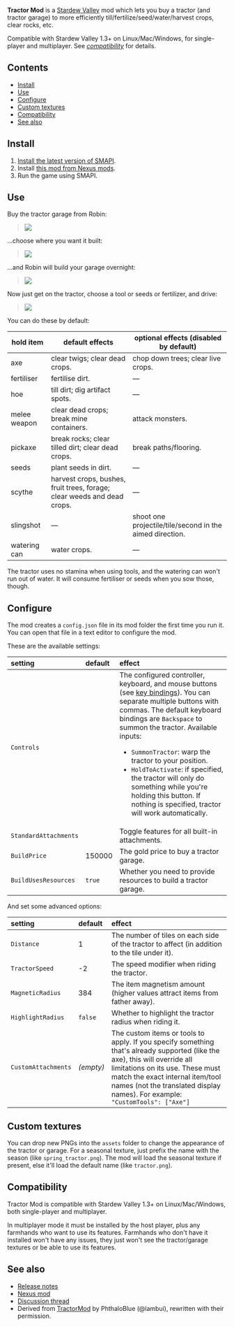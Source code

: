 **Tractor Mod** is a [Stardew Valley](http://stardewvalley.net/) mod which lets you buy a tractor
(and tractor garage) to more efficiently till/fertilize/seed/water/harvest crops, clear rocks, etc.

Compatible with Stardew Valley 1.3+ on Linux/Mac/Windows, for single-player and multiplayer. See
[_compatibility_](#compatibility) for details.

## Contents
* [Install](#install)
* [Use](#use)
* [Configure](#configure)
* [Custom textures](#custom-textures)
* [Compatibility](#compatibility)
* [See also](#see-also)

## Install
1. [Install the latest version of SMAPI](https://smapi.io/).
2. Install [this mod from Nexus mods](http://www.nexusmods.com/stardewvalley/mods/1401).
3. Run the game using SMAPI.

## Use
Buy the tractor garage from Robin:
> ![](screenshots/buy-garage.png)

...choose where you want it built:
> ![](screenshots/build-garage.png)

...and Robin will build your garage overnight:
> ![](screenshots/final-garage.png)

Now just get on the tractor, choose a tool or seeds or fertilizer, and drive:
> ![](screenshots/tractor.png)

You can do these by default:

hold item  | default effects | optional effects (disabled by default)
---------- | --------------- | --------------------------------------
axe        | clear twigs; clear dead crops. | chop down trees; clear live crops.
fertiliser | fertilise dirt. | —
hoe        | till dirt; dig artifact spots. | —
melee weapon | clear dead crops; break mine containers. | attack monsters.
pickaxe    | break rocks; clear tilled dirt; clear dead crops. | break paths/flooring.
seeds      | plant seeds in dirt. | —
scythe     | harvest crops, bushes, fruit trees, forage; clear weeds and dead crops. | —
slingshot  | — | shoot one projectile/tile/second in the aimed direction.
watering can | water crops. | —

The tractor uses no stamina when using tools, and the watering can won't run out of water. It will
consume fertiliser or seeds when you sow those, though.

## Configure
The mod creates a `config.json` file in its mod folder the first time you run it. You can open that
file in a text editor to configure the mod.

These are the available settings:

setting | default | effect
:------ | :------ | :-----
`Controls` | | The configured controller, keyboard, and mouse buttons (see [key bindings](https://stardewvalleywiki.com/Modding:Key_bindings)). You can separate multiple buttons with commas. The default keyboard bindings are `Backspace` to summon the tractor. Available inputs:<ul><li>`SummonTractor`: warp the tractor to your position.</li><li>`HoldToActivate`: if specified, the tractor will only do something while you're holding this button. If nothing is specified, tractor will work automatically.</li></ul>
`StandardAttachments` |         | Toggle features for all built-in attachments.
`BuildPrice` | 150000 | The gold price to buy a tractor garage.
`BuildUsesResources` | `true` | Whether you need to provide resources to build a tractor garage.

And set some advanced options:

setting | default | effect
:------ | :------ | :-----
`Distance` | 1 | The number of tiles on each side of the tractor to affect (in addition to the tile under it).
`TractorSpeed` | -2 | The speed modifier when riding the tractor.
`MagneticRadius` | 384 | The item magnetism amount (higher values attract items from father away).
`HighlightRadius` | `false` | Whether to highlight the tractor radius when riding it.
`CustomAttachments` | _(empty)_ | The custom items or tools to apply. If you specify something that's already supported (like the axe), this will override all limitations on its use. These must match the exact internal item/tool names (not the translated display names). For example: `"CustomTools": ["Axe"]`

## Custom textures
You can drop new PNGs into the `assets` folder to change the appearance of the tractor or garage.
For a seasonal texture, just prefix the name with the season (like `spring_tractor.png`). The mod
will load the seasonal texture if present, else it'll load the default name (like `tractor.png`).

## Compatibility
Tractor Mod is compatible with Stardew Valley 1.3+ on Linux/Mac/Windows, both single-player and
multiplayer.

In multiplayer mode it must be installed by the host player, plus any farmhands who
want to use its features. Farmhands who don't have it installed won't have any issues, they just
won't see the tractor/garage textures or be able to use its features.

## See also
* [Release notes](release-notes.md)
* [Nexus mod](http://www.nexusmods.com/stardewvalley/mods/1401)
* [Discussion thread](http://community.playstarbound.com/threads/tractor-mod.136649/)
* Derived from [TractorMod](https://github.com/lambui/StardewValleyMod_TractorMod) by PhthaloBlue (@lambui), rewritten with their permission.
